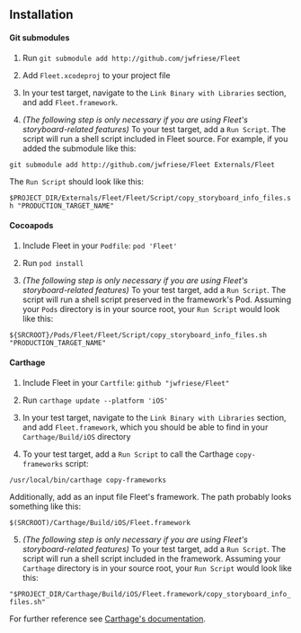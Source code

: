## Installation

#### Git submodules

1) Run `git submodule add http://github.com/jwfriese/Fleet`

2) Add `Fleet.xcodeproj` to your project file

3) In your test target, navigate to the `Link Binary with Libraries` section, and add `Fleet.framework`.

4) *(The following step is only necessary if you are using Fleet's storyboard-related features)*
To your test target, add a `Run Script`. The script will run a shell script included in Fleet source. For example, if you added the submodule like this:

`git submodule add http://github.com/jwfriese/Fleet Externals/Fleet`

The `Run Script` should look like this:

`$PROJECT_DIR/Externals/Fleet/Fleet/Script/copy_storyboard_info_files.sh "PRODUCTION_TARGET_NAME"`

#### Cocoapods

1) Include Fleet in your `Podfile`:
`pod 'Fleet'`

2) Run `pod install`

3) *(The following step is only necessary if you are using Fleet's storyboard-related features)*
To your test target, add a `Run Script`. The script will run a shell script preserved in the framework's Pod. Assuming your `Pods` directory is in your source root, your `Run Script` would look like this:

`${SRCROOT}/Pods/Fleet/Fleet/Script/copy_storyboard_info_files.sh "PRODUCTION_TARGET_NAME"`

#### Carthage

1) Include Fleet in your `Cartfile`:
`github "jwfriese/Fleet"`

2) Run `carthage update --platform 'iOS'`

3) In your test target, navigate to the `Link Binary with Libraries` section, and add `Fleet.framework`, which you should be able to find in your `Carthage/Build/iOS` directory

4) To your test target, add a `Run Script` to call the Carthage `copy-frameworks` script:

`/usr/local/bin/carthage copy-frameworks`

Additionally, add as an input file Fleet's framework. The path probably looks something like this:

`$(SRCROOT)/Carthage/Build/iOS/Fleet.framework`

5) *(The following step is only necessary if you are using Fleet's storyboard-related features)*
To your test target, add a `Run Script`. The script will run a shell script included in the framework. Assuming your `Carthage` directory is in your source root, your `Run Script` would look like this:

`"$PROJECT_DIR/Carthage/Build/iOS/Fleet.framework/copy_storyboard_info_files.sh"`

For further reference see [Carthage's documentation](https://github.com/Carthage/Carthage/blob/master/README.md).
